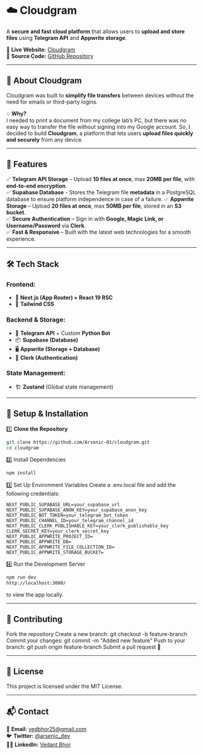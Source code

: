 # ☁️ Cloudgram  

A **secure and fast cloud platform** that allows users to **upload and store files** using **Telegram API** and **Appwrite storage**.  

🔗 **Live Website:** [Cloudgram](https://cloudgram-01.vercel.app/)  
🔗 **Source Code:** [GitHub Repository](https://github.com/Arsenic-01/cloudgram)  

---

## 🚀 About Cloudgram  

Cloudgram was built to **simplify file transfers** between devices without the need for emails or third-party logins.  

💡 **Why?**  
I needed to print a document from my college lab’s PC, but there was no easy way to transfer the file without signing into my Google account. So, I decided to build **Cloudgram**, a platform that lets users **upload files quickly and securely** from any device.  

---

## 🌟 Features  

✅ **Telegram API Storage** – Upload **10 files at once**, max **20MB per file**, with **end-to-end encryption**.  
✅ **Supabase Database** - Stores the Telegram file **metadata** in a PostgreSQL database to ensure platform independence in case of a failure.
✅ **Appwrite Storage** – Upload **20 files at once**, max **50MB per file**, stored in an **S3 bucket**.  
✅ **Secure Authentication** – Sign in with **Google, Magic Link, or Username/Password** via **Clerk**.  
✅ **Fast & Responsive** – Built with the latest web technologies for a smooth experience.  

---

## 🛠️ Tech Stack  

### **Frontend:**  
- 🚀 **Next.js (App Router) + React 19 RSC**  
- 🎨 **Tailwind CSS**  

### **Backend & Storage:**  
- 📲 **Telegram API** + Custom **Python Bot**  
- 📦 **Supabase (Database)**
- 🖥️ **Appwrite (Storage + Database)**
- 🔐 **Clerk (Authentication)**  

### **State Management:**  
- 🏗️ **Zustand** (Global state management)  

---

## 🔧 Setup & Installation  

1️⃣ **Clone the Repository**  
```sh
git clone https://github.com/Arsenic-01/cloudgram.git
cd cloudgram
```

2️⃣ Install Dependencies

```sh
npm install
```

3️⃣ Set Up Environment Variables
Create a .env.local file and add the following credentials:

```
NEXT_PUBLIC_SUPABASE_URL=your_supabase_url
NEXT_PUBLIC_SUPABASE_ANON_KEY=your_supabase_anon_key
NEXT_PUBLIC_BOT_TOKEN=your_telegram_bot_token
NEXT_PUBLIC_CHANNEL_ID=your_telegram_channel_id
NEXT_PUBLIC_CLERK_PUBLISHABLE_KEY=your_clerk_publishable_key
CLERK_SECRET_KEY=your_clerk_secret_key
NEXT_PUBLIC_APPWRITE_PROJECT_ID=
NEXT_PUBLIC_APPWRITE_DB=
NEXT_PUBLIC_APPWRITE_FILE_COLLECTION_ID=
NEXT_PUBLIC_APPWRITE_STORAGE_BUCKET=

```

4️⃣ Run the Development Server

```sh
npm run dev
http://localhost:3000/
```
 to view the app locally.
 
---

## 🤝 Contributing
Fork the repository
Create a new branch: git checkout -b feature-branch
Commit your changes: git commit -m "Added new feature"
Push to your branch: git push origin feature-branch
Submit a pull request 🎉

---

## 📜 License
This project is licensed under the MIT License.

---

## 📬 Contact  

📧 **Email:** [vedbhor25@gmail.com](mailto:vedbhor25@gmail.com)  
🐦 **Twitter:** [@arsenic_dev](https://x.com/arsenic_dev)  
👨‍💻 **LinkedIn:** [Vedant Bhor](https://www.linkedin.com/in/vedant-bhor-39287828b/)  

